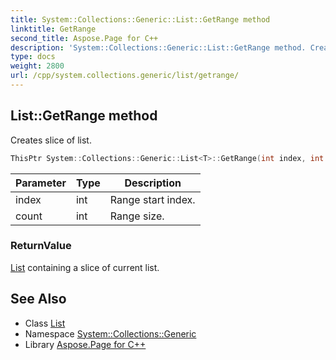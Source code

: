 ```yaml
---
title: System::Collections::Generic::List::GetRange method
linktitle: GetRange
second_title: Aspose.Page for C++
description: 'System::Collections::Generic::List::GetRange method. Creates slice of list in C++.'
type: docs
weight: 2800
url: /cpp/system.collections.generic/list/getrange/
---
```

## List::GetRange method


Creates slice of list.

```cpp
ThisPtr System::Collections::Generic::List<T>::GetRange(int index, int count)
```


| Parameter | Type | Description |
| --- | --- | --- |
| index | int | Range start index. |
| count | int | Range size. |

### ReturnValue

[List](../) containing a slice of current list.

## See Also

* Class [List](../)
* Namespace [System::Collections::Generic](../../)
* Library [Aspose.Page for C++](../../../)
